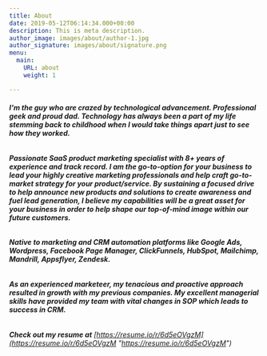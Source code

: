 ```yaml
---
title: About
date: 2019-05-12T06:14:34.000+00:00
description: This is meta description.
author_image: images/about/author-1.jpg
author_signature: images/about/signature.png
menu:
  main:
    URL: about
    weight: 1

---
```

###### **I'm the guy who are crazed by technological advancement. Professional geek and proud dad. Technology has always been a part of my life stemming back to childhood when I would take things apart just to see how they worked.**

###### **Passionate SaaS product marketing specialist with 8+ years of experience and track record. I am the go-to-option for your business to lead your highly creative marketing professionals and help craft go-to-market strategy for your product/service. By sustaining a focused drive to help announce new products and solutions to create awareness and fuel lead generation, I believe my capabilities will be a great asset for your business in order to help shape our top-of-mind image within our future customers.**

###### **Native to marketing and CRM automation platforms like Google Ads, Wordpress, Facebook Page Manager, ClickFunnels, HubSpot, Mailchimp, Mandrill, Appsflyer, Zendesk.**

###### **As an experienced marketeer, my tenacious and proactive approach resulted in growth with my previous companies. My excellent managerial skills have provided my team with vital changes in SOP which leads to success in CRM.**

###### **Check out my resume at** [https://resume.io/r/6d5eOVgzM](https://resume.io/r/6d5eOVgzM "https://resume.io/r/6d5eOVgzM")